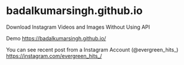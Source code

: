 # badalkumarsingh.github.io
Download Instagram Videos and Images Without Using API

Demo https://badalkumarsingh.github.io/

You can see recent post from a Instagram Account (@evergreen_hits_) https://instagram.com/evergreen_hits_/
